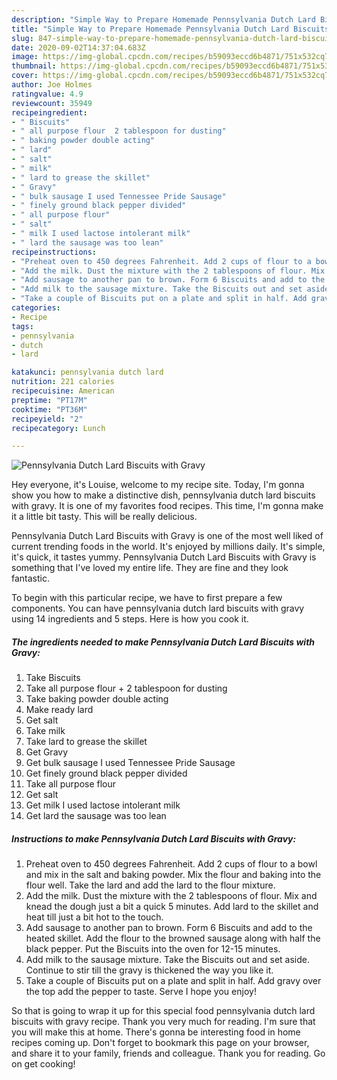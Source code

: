 ```yaml
---
description: "Simple Way to Prepare Homemade Pennsylvania Dutch Lard Biscuits with Gravy"
title: "Simple Way to Prepare Homemade Pennsylvania Dutch Lard Biscuits with Gravy"
slug: 847-simple-way-to-prepare-homemade-pennsylvania-dutch-lard-biscuits-with-gravy
date: 2020-09-02T14:37:04.683Z
image: https://img-global.cpcdn.com/recipes/b59093eccd6b4871/751x532cq70/pennsylvania-dutch-lard-biscuits-with-gravy-recipe-main-photo.jpg
thumbnail: https://img-global.cpcdn.com/recipes/b59093eccd6b4871/751x532cq70/pennsylvania-dutch-lard-biscuits-with-gravy-recipe-main-photo.jpg
cover: https://img-global.cpcdn.com/recipes/b59093eccd6b4871/751x532cq70/pennsylvania-dutch-lard-biscuits-with-gravy-recipe-main-photo.jpg
author: Joe Holmes
ratingvalue: 4.9
reviewcount: 35949
recipeingredient:
- " Biscuits"
- " all purpose flour  2 tablespoon for dusting"
- " baking powder double acting"
- " lard"
- " salt"
- " milk"
- " lard to grease the skillet"
- " Gravy"
- " bulk sausage I used Tennessee Pride Sausage"
- " finely ground black pepper divided"
- " all purpose flour"
- " salt"
- " milk I used lactose intolerant milk"
- " lard the sausage was too lean"
recipeinstructions:
- "Preheat oven to 450 degrees Fahrenheit. Add 2 cups of flour to a bowl and mix in the salt and baking powder. Mix the flour and baking into the flour well. Take the lard and add the lard to the flour mixture."
- "Add the milk. Dust the mixture with the 2 tablespoons of flour. Mix and knead the dough just a bit a quick 5 minutes. Add lard to the skillet and heat till just a bit hot to the touch."
- "Add sausage to another pan to brown. Form 6 Biscuits and add to the heated skillet. Add the flour to the browned sausage along with half the black pepper. Put the Biscuits into the oven for 12-15 minutes."
- "Add milk to the sausage mixture. Take the Biscuits out and set aside. Continue to stir till the gravy is thickened the way you like it."
- "Take a couple of Biscuits put on a plate and split in half. Add gravy over the top add the pepper to taste. Serve I hope you enjoy!"
categories:
- Recipe
tags:
- pennsylvania
- dutch
- lard

katakunci: pennsylvania dutch lard 
nutrition: 221 calories
recipecuisine: American
preptime: "PT17M"
cooktime: "PT36M"
recipeyield: "2"
recipecategory: Lunch

---
```



![Pennsylvania Dutch Lard Biscuits with Gravy](https://img-global.cpcdn.com/recipes/b59093eccd6b4871/751x532cq70/pennsylvania-dutch-lard-biscuits-with-gravy-recipe-main-photo.jpg)

Hey everyone, it's Louise, welcome to my recipe site. Today, I'm gonna show you how to make a distinctive dish, pennsylvania dutch lard biscuits with gravy. It is one of my favorites food recipes. This time, I'm gonna make it a little bit tasty. This will be really delicious.



Pennsylvania Dutch Lard Biscuits with Gravy is one of the most well liked of current trending foods in the world. It's enjoyed by millions daily. It's simple, it's quick, it tastes yummy. Pennsylvania Dutch Lard Biscuits with Gravy is something that I've loved my entire life. They are fine and they look fantastic.


To begin with this particular recipe, we have to first prepare a few components. You can have pennsylvania dutch lard biscuits with gravy using 14 ingredients and 5 steps. Here is how you cook it.

<!--inarticleads1-->

##### The ingredients needed to make Pennsylvania Dutch Lard Biscuits with Gravy:

1. Take  Biscuits
1. Take  all purpose flour + 2 tablespoon for dusting
1. Take  baking powder double acting
1. Make ready  lard
1. Get  salt
1. Take  milk
1. Take  lard to grease the skillet
1. Get  Gravy
1. Get  bulk sausage I used Tennessee Pride Sausage
1. Get  finely ground black pepper divided
1. Take  all purpose flour
1. Get  salt
1. Get  milk I used lactose intolerant milk
1. Get  lard the sausage was too lean




<!--inarticleads2-->

##### Instructions to make Pennsylvania Dutch Lard Biscuits with Gravy:

1. Preheat oven to 450 degrees Fahrenheit. Add 2 cups of flour to a bowl and mix in the salt and baking powder. Mix the flour and baking into the flour well. Take the lard and add the lard to the flour mixture.
1. Add the milk. Dust the mixture with the 2 tablespoons of flour. Mix and knead the dough just a bit a quick 5 minutes. Add lard to the skillet and heat till just a bit hot to the touch.
1. Add sausage to another pan to brown. Form 6 Biscuits and add to the heated skillet. Add the flour to the browned sausage along with half the black pepper. Put the Biscuits into the oven for 12-15 minutes.
1. Add milk to the sausage mixture. Take the Biscuits out and set aside. Continue to stir till the gravy is thickened the way you like it.
1. Take a couple of Biscuits put on a plate and split in half. Add gravy over the top add the pepper to taste. Serve I hope you enjoy!




So that is going to wrap it up for this special food pennsylvania dutch lard biscuits with gravy recipe. Thank you very much for reading. I'm sure that you will make this at home. There's gonna be interesting food in home recipes coming up. Don't forget to bookmark this page on your browser, and share it to your family, friends and colleague. Thank you for reading. Go on get cooking!
